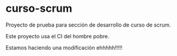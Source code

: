 # curso-scrum
Proyecto de prueba para sección de desarrollo de curso de scrum.

Este proyecto usa el CI del hombre pobre.

Estamos haciendo una modificación ehhhhh!!!!!
